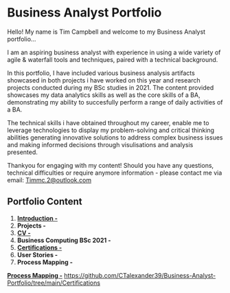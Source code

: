 # Business Analyst Portfolio

Hello! My name is Tim Campbell and welcome to my Business Analyst portfolio...

I am an aspiring business analyst with experience in using a wide variety of agile & waterfall tools and techniques, paired with a technical background.

In this portfolio, I have included various business analysis artifacts showcased in both projects i have worked on this year and research projects conducted during my BSc studies in 2021. The content provided showcases my data analytics skills as well as the core skills of a BA, demonstrating my ability to succesfully perform a range of daily activities of a BA.  

The technical skills i have obtained throughout my career, enable me to leverage technologies to display my problem-solving and critical thinking abilities generating innovative solutions to address complex business issues and making informed decisions through visulisations and analysis presented.

Thankyou for engaging with my content! Should you have any questions, technical difficulties or require anymore information - please contact me via email: Timmc.2@outlook.com

## Portfolio Content
1. [**Introduction -**](https://github.com/CTalexander39/Business-Analyst-Portfolio/blob/main/README.md)
2. **Projects -**
3. [**CV -**](https://github.com/CTalexander39/Business-Analyst-Portfolio/blob/main/Business%20Analyst%20TC.pdf)
4. **Business Computing BSc 2021 -**
5. [**Certifications -**](https://github.com/CTalexander39/Business-Analyst-Portfolio/tree/main/Certifications)
6. **User Stories -**
7. **Process Mapping -**

[**Process Mapping -**](https://github.com/CTalexander39/Business-Analyst-Portfolio/tree/main/Certifications)
https://github.com/CTalexander39/Business-Analyst-Portfolio/tree/main/Certifications
